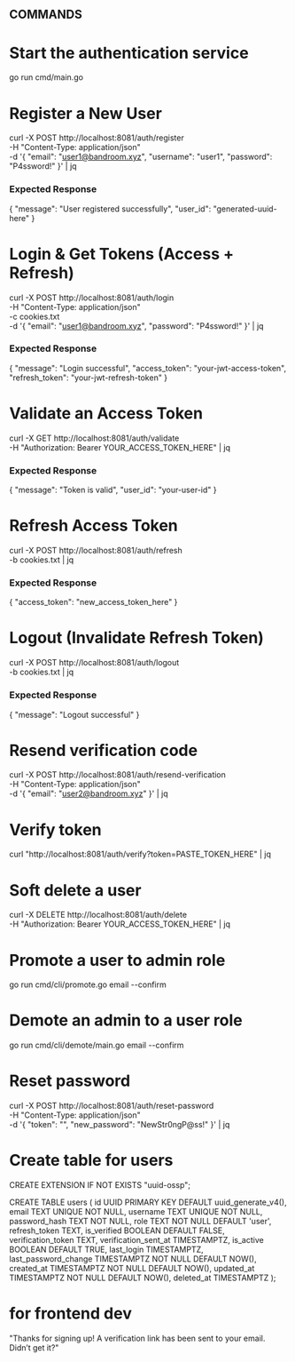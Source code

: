 ## COMMANDS

# Start the authentication service

go run cmd/main.go

# Register a New User

curl -X POST http://localhost:8081/auth/register \
 -H "Content-Type: application/json" \
 -d '{
"email": "user1@bandroom.xyz",
"username": "user1",
"password": "P4ssword!"
}' | jq

### Expected Response

{
"message": "User registered successfully",
"user_id": "generated-uuid-here"
}

# Login & Get Tokens (Access + Refresh)

curl -X POST http://localhost:8081/auth/login \
 -H "Content-Type: application/json" \
 -c cookies.txt \
 -d '{
"email": "user1@bandroom.xyz",
"password": "P4ssword!"
}' | jq

### Expected Response

{
"message": "Login successful",
"access_token": "your-jwt-access-token",
"refresh_token": "your-jwt-refresh-token"
}

# Validate an Access Token

curl -X GET http://localhost:8081/auth/validate \
 -H "Authorization: Bearer YOUR_ACCESS_TOKEN_HERE" | jq

### Expected Response

{
"message": "Token is valid",
"user_id": "your-user-id"
}

# Refresh Access Token

curl -X POST http://localhost:8081/auth/refresh \
 -b cookies.txt | jq

### Expected Response

{
"access_token": "new_access_token_here"
}

# Logout (Invalidate Refresh Token)

curl -X POST http://localhost:8081/auth/logout \
 -b cookies.txt | jq

### Expected Response

{
"message": "Logout successful"
}

# Resend verification code

curl -X POST http://localhost:8081/auth/resend-verification \
 -H "Content-Type: application/json" \
 -d '{ "email": "user2@bandroom.xyz" }' | jq

# Verify token

curl "http://localhost:8081/auth/verify?token=PASTE_TOKEN_HERE" | jq

# Soft delete a user

curl -X DELETE http://localhost:8081/auth/delete \
 -H "Authorization: Bearer YOUR_ACCESS_TOKEN_HERE" | jq

# Promote a user to admin role

go run cmd/cli/promote.go email --confirm

# Demote an admin to a user role

go run cmd/cli/demote/main.go email --confirm

# Reset password

curl -X POST http://localhost:8081/auth/reset-password \
 -H "Content-Type: application/json" \
 -d '{
"token": "<TOKEN>",
"new_password": "NewStr0ngP@ss!"
}' | jq

# Create table for users

CREATE EXTENSION IF NOT EXISTS "uuid-ossp";

CREATE TABLE users (
id UUID PRIMARY KEY DEFAULT uuid_generate_v4(),
email TEXT UNIQUE NOT NULL,
username TEXT UNIQUE NOT NULL,
password_hash TEXT NOT NULL,
role TEXT NOT NULL DEFAULT 'user',
refresh_token TEXT,
is_verified BOOLEAN DEFAULT FALSE,
verification_token TEXT,
verification_sent_at TIMESTAMPTZ,
is_active BOOLEAN DEFAULT TRUE,
last_login TIMESTAMPTZ,
last_password_change TIMESTAMPTZ NOT NULL DEFAULT NOW(),
created_at TIMESTAMPTZ NOT NULL DEFAULT NOW(),
updated_at TIMESTAMPTZ NOT NULL DEFAULT NOW(),
deleted_at TIMESTAMPTZ
);

# for frontend dev

"Thanks for signing up! A verification link has been sent to your email. Didn’t get it?"
